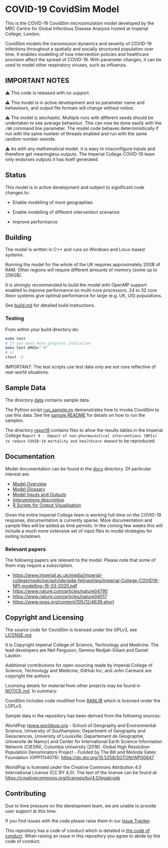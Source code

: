 # COVID-19 CovidSim Model

This is the COVID-19 CovidSim microsimulation model developed by the MRC Centre
for Global Infectious Disease Analysis hosted at Imperial College, London.

CovidSim models the transmission dynamics and severity of COVID-19 infections
throughout a spatially and socially structured population over time.  It enables
modelling of how intervention policies and healthcare provision affect the
spread of COVID-19. With parameter changes, it can be used to model other
respiratory viruses, such as influenza.

## IMPORTANT NOTES

:warning: This code is released with no support.

:warning: This model is in active development and so parameter name and
behaviours, and output file formats will change without notice.

:warning: The model is stochastic. Multiple runs with different seeds should be
undertaken to see average behaviour. This can now be done easily with the `/NR`
command line parameter. The model code behaves deterministically if run with the
same number of threads enabled and run with the same random number seends.

:warning: As with any mathematical model, it is easy to misconfigure inputs and
therefore get meaningless outputs. The Imperial College COVID-19 team only
endorses outputs it has itself generated.

## Status

This model is in active development and subject to significant code changes
to:

- Enable modelling of more geographies

- Enable modelling of different intervention scenarios

- Improve performance

## Building

The model is written in C++ and runs on Windows and Linux-based systems.

Running the model for the whole of the UK requires approximately 20GB of RAM.
Other regions will require different amounts of memory (some up to 256GB).

It is strongly recommended to build the model with OpenMP support enabled to
improve performance on multi-core processors. 24 to 32 core Xeon systems give
optimal performance for large (e.g. UK, US) populations.

See [build.md](./docs/build.md) for detailed build instructions.

### Testing

From within your build directory do:

```sh
make test
# If you want more progress indication
make test ARGS="-V"
# or
ctest -V
```

*IMPORTANT*: The test scripts use test data only are not runs reflective of
real-world situations.

## Sample Data

The directory [data](./data) contains sample data.

The Python script [run_sample.py](./data/run_sample.py) demonstrates how to
invoke CovidSim to use this data.  See the [sample README](./data/README.md) for
details on how to run the samples.

The directory [report9](./report9) contains files to allow the results tables in the Imperial College 
`Report 9 - Impact of non-pharmaceutical interventions (NPIs) to reduce COVID-19 mortality and healthcare demand`
to be reproduced.

## Documentation

Model documentation can be found in the [docs](./docs) directory.  Of
particular interest are:

- [Model Overview](./docs/model-overview.md)
- [Model Glossary](./docs/model-glossary.md)
- [Model Inputs and Outputs](./docs/inputs-and-outputs.md)
- [Interventions description](./docs/intervention-description.md)
- [R Scripts for Output Visualisation](./docs/inputs-and-outputs.md#r-summary-visualisations)

Given the entire Imperial College team is working full-time on the COVID-19
response, documentation is currently sparse. More documentation and sample files
will be added as time permits. In the coming few weeks this will include a much
more extensive set of input files to model strategies for exiting lockdown.

### Relevant papers

The following papers are relevant to the model.  Please note that some of them
may require a subscription.

- <https://www.imperial.ac.uk/media/imperial-college/medicine/sph/ide/gida-fellowships/Imperial-College-COVID19-NPI-modelling-16-03-2020.pdf>
- <https://www.nature.com/articles/nature04795>
- <https://www.nature.com/articles/nature04017>
- <https://www.pnas.org/content/105/12/4639.short>

## Copyright and Licensing

The source code for CovidSim is licensed under the GPLv3, see
[LICENSE.md](LICENSE.md).

It is Copyright Imperial College of Science, Technology and Medicine. The
lead developers are Neil Ferguson, Gemma Nedjati-Giliani and Daniel Laydon.

Additional contributions for open-sourcing made by Imperial College of
Science, Technology and Medicine, GitHub Inc, and John Carmack are copyright
the authors.

Licensing details for material from other projects may be found in
[NOTICE.md](NOTICE.md). In summary:

CovidSim includes code modified from
[RANLIB](https://people.sc.fsu.edu/~jburkardt/c_src/ranlib/ranlib.html) which
is licensed under the LGPLv3.

Sample data in the repository has been derived from the following sources:

WorldPop (www.worldpop.org - School of Geography and Environmental Science,
University of Southampton; Department of Geography and Geosciences, University
of Louisville; Departement de Geographie, Universite de Namur) and Center for
International Earth Science Information Network (CIESIN), Columbia University
(2018). Global High Resolution Population Denominators Project - Funded by The
Bill and Melinda Gates Foundation (OPP1134076).
<https://dx.doi.org/10.5258/SOTON/WP00647>

WorldPop is licensed under the Creative Commons Attribution 4.0 International
License (CC BY 4.0).  The text of the license can be found at:
<https://creativecommons.org/licenses/by/4.0/legalcode>

## Contributing

Due to time pressure on the development team, we are unable to provide user
support at this time.

If you find issues with the code please raise them in our
[Issue Tracker](https://github.com/mrc-ide/covid-sim/issues).

This repository has a code of conduct which is detailed in
[the code of conduct](./CODE_OF_CONDUCT.md).  When raising an issue in this
repository you agree to abide by the code of conduct.
